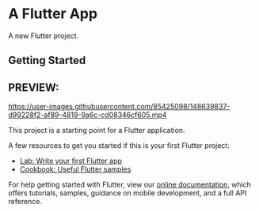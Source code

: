 # A Flutter App

A new Flutter project.

## Getting Started
<h2>PREVIEW:</h2>

https://user-images.githubusercontent.com/85425098/148639837-d99228f2-af89-4819-9a6c-cd08346cf605.mp4



This project is a starting point for a Flutter application.

A few resources to get you started if this is your first Flutter project:

- [Lab: Write your first Flutter app](https://flutter.dev/docs/get-started/codelab)
- [Cookbook: Useful Flutter samples](https://flutter.dev/docs/cookbook)

For help getting started with Flutter, view our
[online documentation](https://flutter.dev/docs), which offers tutorials,
samples, guidance on mobile development, and a full API reference.
